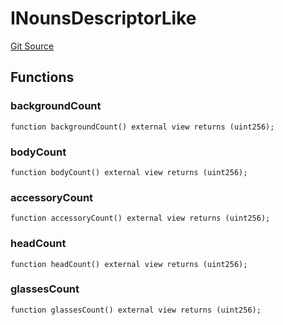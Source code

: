 # INounsDescriptorLike
[Git Source](https://github.com/lastpunk9999/noun-seek/blob/2a1069cba492fbace5a3f84c7e864724ea278be4/src/Interfaces.sol)


## Functions
### backgroundCount


```solidity
function backgroundCount() external view returns (uint256);
```

### bodyCount


```solidity
function bodyCount() external view returns (uint256);
```

### accessoryCount


```solidity
function accessoryCount() external view returns (uint256);
```

### headCount


```solidity
function headCount() external view returns (uint256);
```

### glassesCount


```solidity
function glassesCount() external view returns (uint256);
```

